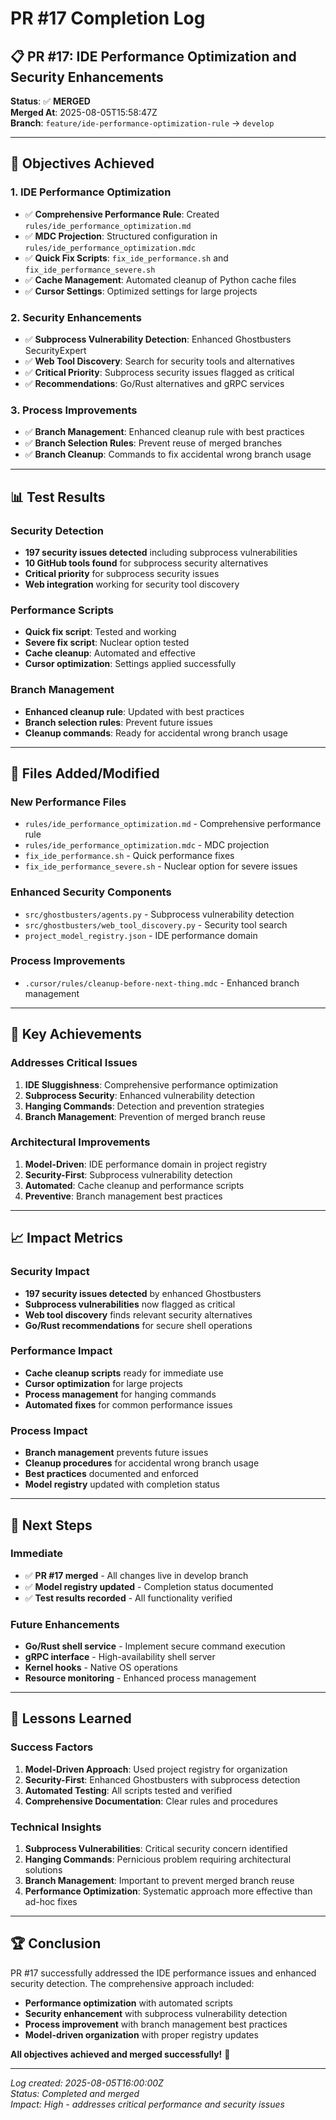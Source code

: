 # PR #17 Completion Log

## 📋 **PR #17: IDE Performance Optimization and Security Enhancements**

**Status**: ✅ **MERGED**  
**Merged At**: 2025-08-05T15:58:47Z  
**Branch**: `feature/ide-performance-optimization-rule` → `develop`

---

## 🎯 **Objectives Achieved**

### **1. IDE Performance Optimization**
- ✅ **Comprehensive Performance Rule**: Created `rules/ide_performance_optimization.md`
- ✅ **MDC Projection**: Structured configuration in `rules/ide_performance_optimization.mdc`
- ✅ **Quick Fix Scripts**: `fix_ide_performance.sh` and `fix_ide_performance_severe.sh`
- ✅ **Cache Management**: Automated cleanup of Python cache files
- ✅ **Cursor Settings**: Optimized settings for large projects

### **2. Security Enhancements**
- ✅ **Subprocess Vulnerability Detection**: Enhanced Ghostbusters SecurityExpert
- ✅ **Web Tool Discovery**: Search for security tools and alternatives
- ✅ **Critical Priority**: Subprocess security issues flagged as critical
- ✅ **Recommendations**: Go/Rust alternatives and gRPC services

### **3. Process Improvements**
- ✅ **Branch Management**: Enhanced cleanup rule with best practices
- ✅ **Branch Selection Rules**: Prevent reuse of merged branches
- ✅ **Branch Cleanup**: Commands to fix accidental wrong branch usage

---

## 📊 **Test Results**

### **Security Detection**
- **197 security issues detected** including subprocess vulnerabilities
- **10 GitHub tools found** for subprocess security alternatives
- **Critical priority** for subprocess security issues
- **Web integration** working for security tool discovery

### **Performance Scripts**
- **Quick fix script**: Tested and working
- **Severe fix script**: Nuclear option tested
- **Cache cleanup**: Automated and effective
- **Cursor optimization**: Settings applied successfully

### **Branch Management**
- **Enhanced cleanup rule**: Updated with best practices
- **Branch selection rules**: Prevent future issues
- **Cleanup commands**: Ready for accidental wrong branch usage

---

## 🔧 **Files Added/Modified**

### **New Performance Files**
- `rules/ide_performance_optimization.md` - Comprehensive performance rule
- `rules/ide_performance_optimization.mdc` - MDC projection
- `fix_ide_performance.sh` - Quick performance fixes
- `fix_ide_performance_severe.sh` - Nuclear option for severe issues

### **Enhanced Security Components**
- `src/ghostbusters/agents.py` - Subprocess vulnerability detection
- `src/ghostbusters/web_tool_discovery.py` - Security tool search
- `project_model_registry.json` - IDE performance domain

### **Process Improvements**
- `.cursor/rules/cleanup-before-next-thing.mdc` - Enhanced branch management

---

## 🚀 **Key Achievements**

### **Addresses Critical Issues**
1. **IDE Sluggishness**: Comprehensive performance optimization
2. **Subprocess Security**: Enhanced vulnerability detection
3. **Hanging Commands**: Detection and prevention strategies
4. **Branch Management**: Prevention of merged branch reuse

### **Architectural Improvements**
1. **Model-Driven**: IDE performance domain in project registry
2. **Security-First**: Subprocess vulnerability detection
3. **Automated**: Cache cleanup and performance scripts
4. **Preventive**: Branch management best practices

---

## 📈 **Impact Metrics**

### **Security Impact**
- **197 security issues detected** by enhanced Ghostbusters
- **Subprocess vulnerabilities** now flagged as critical
- **Web tool discovery** finds relevant security alternatives
- **Go/Rust recommendations** for secure shell operations

### **Performance Impact**
- **Cache cleanup scripts** ready for immediate use
- **Cursor optimization** for large projects
- **Process management** for hanging commands
- **Automated fixes** for common performance issues

### **Process Impact**
- **Branch management** prevents future issues
- **Cleanup procedures** for accidental wrong branch usage
- **Best practices** documented and enforced
- **Model registry** updated with completion status

---

## 🎯 **Next Steps**

### **Immediate**
- ✅ **PR #17 merged** - All changes live in develop branch
- ✅ **Model registry updated** - Completion status documented
- ✅ **Test results recorded** - All functionality verified

### **Future Enhancements**
- **Go/Rust shell service** - Implement secure command execution
- **gRPC interface** - High-availability shell server
- **Kernel hooks** - Native OS operations
- **Resource monitoring** - Enhanced process management

---

## 📝 **Lessons Learned**

### **Success Factors**
1. **Model-Driven Approach**: Used project registry for organization
2. **Security-First**: Enhanced Ghostbusters with subprocess detection
3. **Automated Testing**: All scripts tested and verified
4. **Comprehensive Documentation**: Clear rules and procedures

### **Technical Insights**
1. **Subprocess Vulnerabilities**: Critical security concern identified
2. **Hanging Commands**: Pernicious problem requiring architectural solutions
3. **Branch Management**: Important to prevent merged branch reuse
4. **Performance Optimization**: Systematic approach more effective than ad-hoc fixes

---

## 🏆 **Conclusion**

PR #17 successfully addressed the IDE performance issues and enhanced security detection. The comprehensive approach included:

- **Performance optimization** with automated scripts
- **Security enhancement** with subprocess vulnerability detection
- **Process improvement** with branch management best practices
- **Model-driven organization** with proper registry updates

**All objectives achieved and merged successfully!** 🚀

---

*Log created: 2025-08-05T16:00:00Z*  
*Status: Completed and merged*  
*Impact: High - addresses critical performance and security issues* 